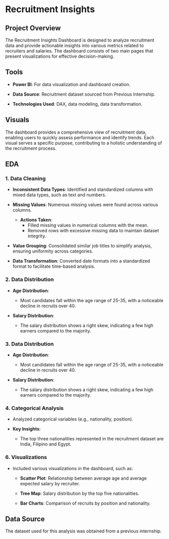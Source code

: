 # Recruitment Insights

## Project Overview
The Recruitment Insights Dashboard is designed to analyze recruitment data and provide actionable insights into various metrics related to recruiters and salaries. The dashboard consists of two main pages that present visualizations for effective decision-making.

## Tools
- **Power BI**: For data visualization and dashboard creation.
  
- **Data Source**: Recruitment dataset sourced from Previous Internship.

- **Technologies Used**: DAX, data modeling, data transformation.

## Visuals
The dashboard provides a comprehensive view of recruitment data, enabling users to quickly assess performance and identify trends. Each visual serves a specific purpose, contributing to a holistic understanding of the recruitment process.

## EDA
### 1. Data Cleaning
- **Inconsistent Data Types**: Identified and standardized columns with mixed data types, such as text and numbers.
  
- **Missing Values**: Numerous missing values were found across various columns.
  
  - **Actions Taken**: 
    - Filled missing values in numerical columns with the mean.
    - Removed rows with excessive missing data to maintain dataset integrity.
      
- **Value Grouping**: Consolidated similar job titles to simplify analysis, ensuring uniformity across categories.
  
- **Data Transformation**: Converted date formats into a standardized format to facilitate time-based analysis.

### 2. Data Distribution
- **Age Distribution**: 
  - Most candidates fall within the age range of 25-35, with a noticeable decline in recruits over 40.
    
- **Salary Distribution**: 
  - The salary distribution shows a right skew, indicating a few high earners compared to the majority.
 
### 3. Data Distribution
- **Age Distribution**: 
  - Most candidates fall within the age range of 25-35, with a noticeable decline in recruits over 40.
    
- **Salary Distribution**: 
  - The salary distribution shows a right skew, indicating a few high earners compared to the majority.
 
### 4. Categorical Analysis
- Analyzed categorical variables (e.g., nationality, position).
  
- **Key Insights**:
  - The top three nationalities represented in the recruitment dataset are India, Filipino and Egypt.

### 6. Visualizations
- Included various visualizations in the dashboard, such as:
  
  - **Scatter Plot**: Relationship between average age and average expected salary by recruiter.
    
  - **Tree Map**: Salary distribution by the top five nationalities.
    
  - **Bar Charts**: Comparison of recruits by position and nationality.
 
## Data Source
The dataset used for this analysis was obtained from a previous internship.
 


